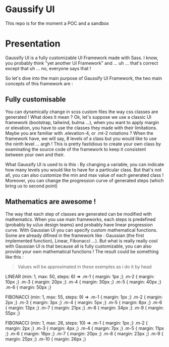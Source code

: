 # Gaussify UI

This repo is for the moment a POC and a sandbox

# Presentation

Gaussify UI is a fully customizable UI Framework made with Sass. I know, you probably think "yet another UI Framework" and ... uh ... that's correct except that uh ... no, everyone says that !

So let's dive into the main purpose of Gaussify UI Framework, the two main concepts of this framework are :

## Fully customisable

You can dynamically change in scss custom files the way css classes are generated ! What does it mean ? Ok, let's suppose we use a classic UI framework (bootstrap, tailwind, bulma ...), when you want to apply margin or elevation, you have to use the classes they made with their limitations. Maybe you are familiar with .elevation-4, or .mt-2 notations ? When the framework have, we will say, 8 levels of a class but you would like to use the ninth level ... argh ! This is pretty fastidious to create your own class by examinating the source code of the framework to keep it consistent between your own and their.

What Gaussify UI is used to is this : By changing a variable, you can indicate how many levels you would like to have for a particular class. But that's not all, you can also customize the min and max value of each generated class ! Moreover, you can change the progression curve of generated steps (which bring us to second point)

## Mathematics are awesome !

The way that each step of classes are generated can be modified with mathematics. When you use main frameworks, each steps is predefined (probably by ui/ux design teams) and probably have linear progression curve. With Gaussian UI you can specify custom mathematical functions. Some are already difined in the framework like : Gaussian (the first implemented function), Linear, Fibonacci ...). But what is really really cool with Gaussian UI is that because all is fully customizable, you can also provide your own mathematical functions !
The result could be something like this :

> Values will be approximated in these exemples as i do it by head

LINEAR (min: 1, max: 50, steps: 6) =>
.m-1 { margin: 1px ;}
.m-2 { margin: 10px ;}
.m-3 { margin: 20px ;}
.m-4 { margin: 30px ;}
.m-5 { margin: 40px ;}
.m-6 { margin: 50px ;}

FIBONACCI (min: 1, max: 55, steps: 9) =>
.m-1 { margin: 1px ;}
.m-2 { margin: 2px ;}
.m-3 { margin: 3px ;}
.m-4 { margin: 5px ;}
.m-5 { margin: 8px ;}
.m-6 { margin: 13px ;}
.m-7 { margin: 21px ;}
.m-8 { margin: 34px ;}
.m-9 { margin: 55px ;}

FIBONACCI (min: 1, max: 26, steps: 10) =>
.m-1 { margin: 1px ;}
.m-2 { margin: 2px ;}
.m-3 { margin: 4px ;}
.m-4 { margin: 7px ;}
.m-5 { margin: 11px ;}
.m-6 { margin: 16px ;}
.m-7 { margin: 20px ;}
.m-8 { margin: 23px ;}
.m-9 { margin: 25px ;}
.m-10 { margin: 26px ;}
